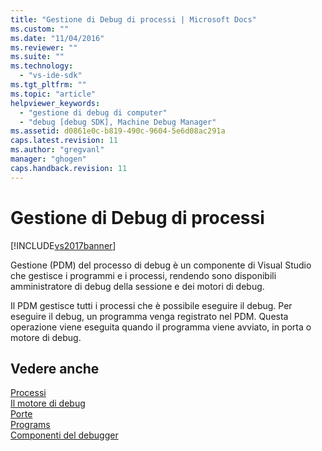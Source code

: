 ```yaml
---
title: "Gestione di Debug di processi | Microsoft Docs"
ms.custom: ""
ms.date: "11/04/2016"
ms.reviewer: ""
ms.suite: ""
ms.technology: 
  - "vs-ide-sdk"
ms.tgt_pltfrm: ""
ms.topic: "article"
helpviewer_keywords: 
  - "gestione di debug di computer"
  - "debug [debug SDK], Machine Debug Manager"
ms.assetid: d0861e0c-b819-490c-9604-5e6d08ac291a
caps.latest.revision: 11
ms.author: "gregvanl"
manager: "ghogen"
caps.handback.revision: 11
---
```

# Gestione di Debug di processi
[!INCLUDE[vs2017banner](../../code-quality/includes/vs2017banner.md)]

Gestione \(PDM\) del processo di debug è un componente di Visual Studio che gestisce i programmi e i processi, rendendo sono disponibili amministratore di debug della sessione e dei motori di debug.  
  
 Il PDM gestisce tutti i processi che è possibile eseguire il debug.  Per eseguire il debug, un programma venga registrato nel PDM.  Questa operazione viene eseguita quando il programma viene avviato, in porta o motore di debug.  
  
## Vedere anche  
 [Processi](../../extensibility/debugger/processes.md)   
 [Il motore di debug](../../extensibility/debugger/debug-engine.md)   
 [Porte](../../extensibility/debugger/ports.md)   
 [Programs](../../extensibility/debugger/programs.md)   
 [Componenti del debugger](../../extensibility/debugger/debugger-components.md)